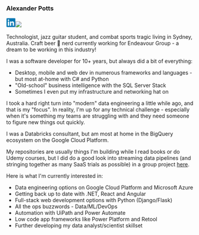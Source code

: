 ### Alexander Potts

<a href="https://www.linkedin.com/in/alexander-potts-9b4a41aa/"><img src="https://raw.githubusercontent.com/devicons/devicon/master/icons/linkedin/linkedin-original.svg" width="25" /></a><a href=https://www.credly.com/badges/0ee6d8d4-8dfa-4bd6-8d36-42e905f59a1d/public_url><img src="https://github.com/ajpotts01/ajpotts01/main/power-platform-app-maker-600x600.png" width="25"></a>

Technologist, jazz guitar student, and combat sports tragic living in Sydney, Australia.
Craft beer 🍺 nerd currently working for Endeavour Group - a dream to be working in this industry!

I was a software developer for 10+ years, but always did a bit of everything:
- Desktop, mobile and web dev in numerous frameworks and languages - but most at-home with C# and Python
- "Old-school" business intelligence with the SQL Server Stack
- Sometimes I even put my infrastructure and networking hat on

I took a hard right turn into "modern" data engineering a little while ago, and that is my "focus". In reality, I'm up for any technical challenge - especially when it's something my teams are struggling with and they need someone to figure new things out quickly.

I was a Databricks consultant, but am most at home in the BigQuery ecosystem on the Google Cloud Platform.

My repositories are usually things I'm building while I read books or do Udemy courses, but I did do a good look into streaming data pipelines (and stringing together as many SaaS trials as possible) in a group project [here](https://github.com/ajpotts01/eventsim_streaming). 

Here is what I'm currently interested in:
- Data engineering options on Google Cloud Platform and Microsoft Azure
- Getting back up to date with .NET, React and Angular
- Full-stack web development options with Python (Django/Flask)
- All the ops buzzwords - Data/ML/DevOps
- Automation with UiPath and Power Automate
- Low code app frameworks like Power Platform and Retool
- Further developing my data analyst/scientist skillset
